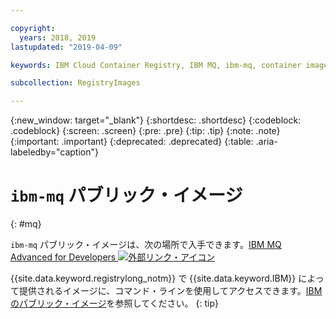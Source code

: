 ```yaml
---

copyright:
  years: 2018, 2019
lastupdated: "2019-04-09"

keywords: IBM Cloud Container Registry, IBM MQ, ibm-mq, container image, public image

subcollection: RegistryImages

---
```


{:new_window: target="_blank"}
{:shortdesc: .shortdesc}
{:codeblock: .codeblock}
{:screen: .screen}
{:pre: .pre}
{:tip: .tip}
{:note: .note}
{:important: .important}
{:deprecated: .deprecated}
{:table: .aria-labeledby="caption"}

# `ibm-mq` パブリック・イメージ
{: #mq}

`ibm-mq` パブリック・イメージは、次の場所で入手できます。[IBM MQ Advanced for Developers ![外部リンク・アイコン](../../../icons/launch-glyph.svg "外部リンク・アイコン")](https://hub.docker.com/r/ibmcom/mq/)

{{site.data.keyword.registrylong_notm}} で {{site.data.keyword.IBM}} によって提供されるイメージに、コマンド・ラインを使用してアクセスできます。[IBM のパブリック・イメージ](/docs/services/Registry?topic=registry-public_images#public_images)を参照してください。
{: tip}
